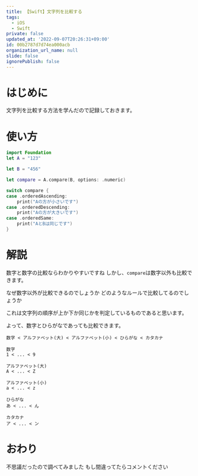 ```yaml
---
title: 【Swift】文字列を比較する
tags:
  - iOS
  - Swift
private: false
updated_at: '2022-09-07T20:26:31+09:00'
id: 00b2787d7d74ea000acb
organization_url_name: null
slide: false
ignorePublish: false
---
```

# はじめに
文字列を比較する方法を学んだので記録しておきます。

# 使い方
```swift
import Foundation
let A = "123"

let B = "456"

let compare = A.compare(B, options: .numeric)

switch compare {
case .orderedAscending:
    print("Aの方が小さいです")
case .orderedDescending:
    print("Aの方が大きいです")
case .orderedSame:
    print("AとBは同じです")
}
```

# 解説
数字と数字の比較ならわかりやすいですね
しかし、`compare`は数字以外も比較できます。

なぜ数字以外が比較できるのでしょうか
どのようなルールで比較してるのでしょうか

これは文字列の順序が上か下か同じかを判定しているものであると思います。

よって、数字とひらがなであっても比較できます。

```
数字 < アルファベット(大) < アルファベット(小) < ひらがな < カタカナ
```
```
数字
1 < ... < 9

アルファベット(大)
A < ... < Z

アルファベット(小)
a < ... < z

ひらがな
あ < ... < ん

カタカナ
ア < ... < ン
```

# おわり
不思議だったので調べてみました
もし間違ってたらコメントください
